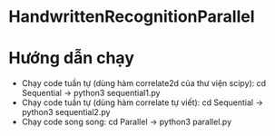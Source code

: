 # HandwrittenRecognitionParallel

# Hướng dẫn chạy

- Chạy code tuần tự (dùng hàm correlate2d của thư viện scipy):
  cd Sequential -> python3 sequential1.py
- Chạy code tuần tự (dùng hàm correlate tự viết):
  cd Sequential -> python3 sequential2.py
- Chạy code song song:
  cd Parallel -> python3 parallel.py
